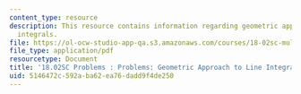 ```yaml
---
content_type: resource
description: This resource contains information regarding geometric approach to line
  integrals.
file: https://ol-ocw-studio-app-qa.s3.amazonaws.com/courses/18-02sc-multivariable-calculus-fall-2010/5146472c592aba62ea76dadd9f4de250_MIT18_02SC_pb_58_quest.pdf
file_type: application/pdf
resourcetype: Document
title: '18.02SC Problems : Problems: Geometric Approach to Line Integrals'
uid: 5146472c-592a-ba62-ea76-dadd9f4de250
---
```

